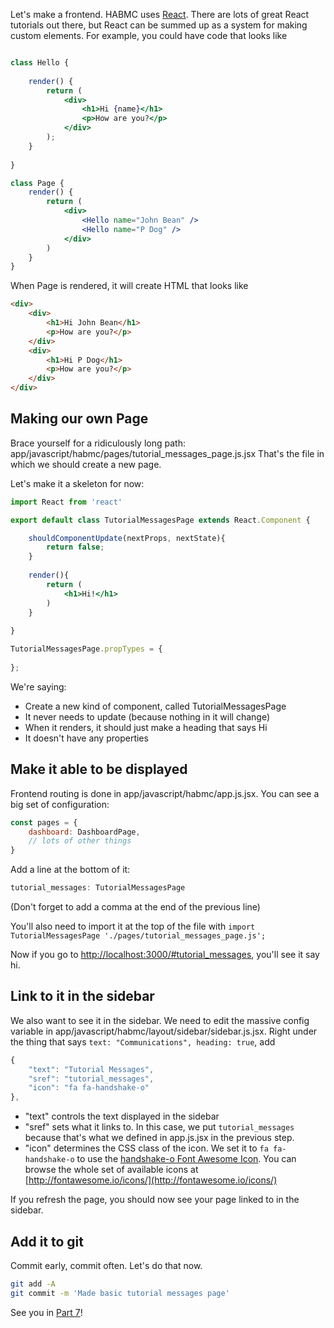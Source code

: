 Let's make a frontend. 
HABMC uses [React](https://facebook.github.io/react/). 
There are lots of great React tutorials out there, but React can be summed up as a system for making custom elements.
For example, you could have code that looks like
```jsx harmony

class Hello {
    
    render() {
        return (
            <div>
                <h1>Hi {name}</h1>
                <p>How are you?</p>
            </div>  
        );
    }
    
}

class Page {
    render() {
        return (
            <div>
                <Hello name="John Bean" />
                <Hello name="P Dog" />
            </div>
        )
    }
}

```

When Page is rendered, it will create HTML that looks like
```html
<div>
    <div>
        <h1>Hi John Bean</h1>
        <p>How are you?</p>
    </div>
    <div>
        <h1>Hi P Dog</h1>
        <p>How are you?</p>
    </div>
</div>
```

## Making our own Page
Brace yourself for a ridiculously long path: app/javascript/habmc/pages/tutorial_messages_page.js.jsx
That's the file in which we should create a new page.

Let's make it a skeleton for now:
```jsx harmony
import React from 'react'

export default class TutorialMessagesPage extends React.Component {

    shouldComponentUpdate(nextProps, nextState){
        return false;
    }
    
    render(){
        return (
            <h1>Hi!</h1>
        )      
    }
    
}

TutorialMessagesPage.propTypes = {
    
};
```

We're saying:
- Create a new kind of component, called TutorialMessagesPage
- It never needs to update (because nothing in it will change)
- When it renders, it should just make a heading that says Hi
- It doesn't have any properties

## Make it able to be displayed
Frontend routing is done in app/javascript/habmc/app.js.jsx.
You can see a big set of configuration:
```jsx harmony
const pages = {
    dashboard: DashboardPage,
    // lots of other things
}
```

Add a line at the bottom of it:
```jsx harmony
tutorial_messages: TutorialMessagesPage
```
(Don't forget to add a comma at the end of the previous line)

You'll also need to import it at the top of the file with `import TutorialMessagesPage './pages/tutorial_messages_page.js';`

Now if you go to [http://localhost:3000/#tutorial_messages](http://localhost:3000/#tutorial_messages), you'll see it say hi.

## Link to it in the sidebar
We also want to see it in the sidebar.
We need to edit the massive config variable in app/javascript/habmc/layout/sidebar/sidebar.js.jsx.
Right under the thing that says `text: "Communications", heading: true`, add
```js
{
    "text": "Tutorial Messages",
    "sref": "tutorial_messages",
    "icon": "fa fa-handshake-o"
},
```

- "text" controls the text displayed in the sidebar
- "sref" sets what it links to. In this case, we put `tutorial_messages` because that's what we defined in app.js.jsx in the previous step.
- "icon" determines the CSS class of the icon. We set it to `fa fa-handshake-o` to use the [handshake-o Font Awesome Icon](http://fontawesome.io/icon/handshake-o/). You can browse the whole set of available icons at [http://fontawesome.io/icons/](http://fontawesome.io/icons/)

If you refresh the page, you should now see your page linked to in the sidebar.

## Add it to git
Commit early, commit often. 
Let's do that now.
```bash
git add -A
git commit -m 'Made basic tutorial messages page'
```

See you in [Part 7](habmc-07.md)!


